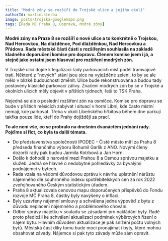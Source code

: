 ```yaml
---
title: "Modré zóny se rozšíří do Trojské ulice a jejího okolí" 
authorId: martin.sterba
image: posts/trojska-googlemaps.png
tags: [Rada MČ Praha 8, Doprava, Modré zóny]
---
```


**Modré zóny na Praze 8 se rozšíří o nové ulice a to konkrétně o Trojskou, Nad Hercovkou, Na dlážděnce, Pod dlážděnkou, Nad Hercovkou a Přádovu. Rada městské části části s rozšířením souhlasila na základě kladného doporučení komise pro dopravu. Členem komise jsem i já, a stejně jako ostatní jsem hlasoval pro rozšíření modrých zón.**

V Trojské ulici dojde k legalizaci řady parkovacích míst podél tramvajové trati. Některé z "nových" stání jsou sice na vyježděné zeleni, to by se ale mělo v blízké budoucnosti změnit. Ulice bude rekonstruována a budou tady postaveny klasické parkovací zálivy. Značení modrých zón by se v Trojské a okolních ulicích měly objevit v příštích týdnech, řeší to TSK Praha. 

Nejedná se ale o poslední rozšíření zón na osmičce. Komise pro dopravu se bude v příštích měsících zabývat i situací v horní Libni, kde často místní nemají, kde parkovat. Třeba v okolí Libeňského hřbitova během dne parkují takřka pouze lidé, kteří do Prahy dojíždějí za prací.

**To ale není vše, co se probralo na dnešním dvanáctém jednání rady. Pojďme si říct, co byla ta další témata.**

- Do představenstva společnosti IPODEC - Čisté město míří za Prahu 8 předseda finančního výboru Bohumil Garlík z ANO. Novými členy dozorčí rady pak budou Jarmila Kotrbová a Jan Horn.
- Došlo k dohodě o narování mezi Prahou 8 a Osmou správou majetku a služeb. Jedná se hlavně o nedobytné pohledávky za bývalými podnájemci v bytech. 
- Rada vzala na vědomí důvodovou zprávu k návrhu uplatnění nárůstu nájemného dle souhrnného indexu spotřebitelských cen za rok 2022 zveřejňovaného Českým statistickým úřadem..
- Praha 8 aktualizovala cenovou mapu doporučených příspěvků do Fondu rozvoje MČ Praha 8, částky byly navýšeny o inflaci. 
- Byly uzavřeny nájemní smlouvy a schválena jedna výpověď z bytu z důvodu neplacení nájemného a problémového chování. 
- Odbor správy majetku v souladu se zásadami pro nakládání byty. Radě proto předložil ke schválení aktualizaci podmínek výběrových řízení o nájem bytu. Hlavním důvodem aktualizace je pak snížení počtu volných bytů. Městská část díky tomu bude moci pronajímat i byty, které mohou obsahovat závady. Nájemce si pak tyto závady může sám opravit.
